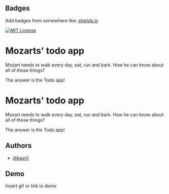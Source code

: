 ## Badges

Add badges from somewhere like: [shields.io](https://shields.io/)

[![MIT License](https://img.shields.io/badge/Daniel-supports%20me-pink.svg)](https://choosealicense.com/licenses/mit/)



# Mozarts' todo app

Mozart needs to walk every day, eat, run and bark.
How he can know about all of those things?

The answer is the Todo app!

# Mozarts' todo app

Mozart needs to walk every day, eat, run and bark.
How he can know about all of those things?

The answer is the Todo app!

## Authors

- [@kayn1](https://www.github.com/kayn1)


## Demo

Insert gif or link to demo

